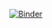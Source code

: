 [![Binder](https://mybinder.org/badge_logo.svg)](https://mybinder.org/v2/gh/gabrielesh/author-carpentry-test.git/master?urlpath=rstudio)
